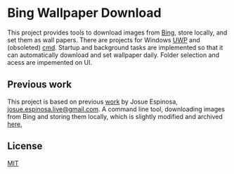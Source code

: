 # Bing Wallpaper Download

This project provides tools to download images from [Bing](https://www.bing.com), store locally, and set them as wall papers. There are projects for Windows [UWP](./BingBackground/BBUWP/) and (obsoleted) [cmd](./BingBackground/BingBackground/). Startup and background tasks are implemented so that it can automatically download and set wallpaper daily. Folder selection and acess are impemented on UI.

## Previous work

This project is based on previous [work](https://github.com/josueespinosa/BingBackground) by Josue Espinosa, josue.espinosa.live@gmail.com. A command line tool, downloading images from Bing and storing them locally, which is slightly modified and archived [here](./BingBackground/BingBackground/),

## License
[MIT](https://github.com/josueespinosa/BingBackground/blob/master/LICENSE)
